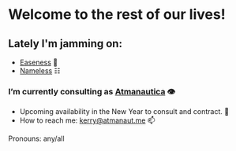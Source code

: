 # Welcome to the rest of our lives!

## Lately I'm jamming on:
- [Easeness](https://easeness.biz) 🌚
- [Nameless](https://nameless.easeness.biz) ☷

### I’m currently consulting as [Atmanautica](https://www.atmanautica.com) 👁
- Upcoming availability in the New Year to consult and contract. 💬
- How to reach me: [kerry@atmanaut.me](mailto:kerry@atmanaut.me) 📫

Pronouns: any/all
